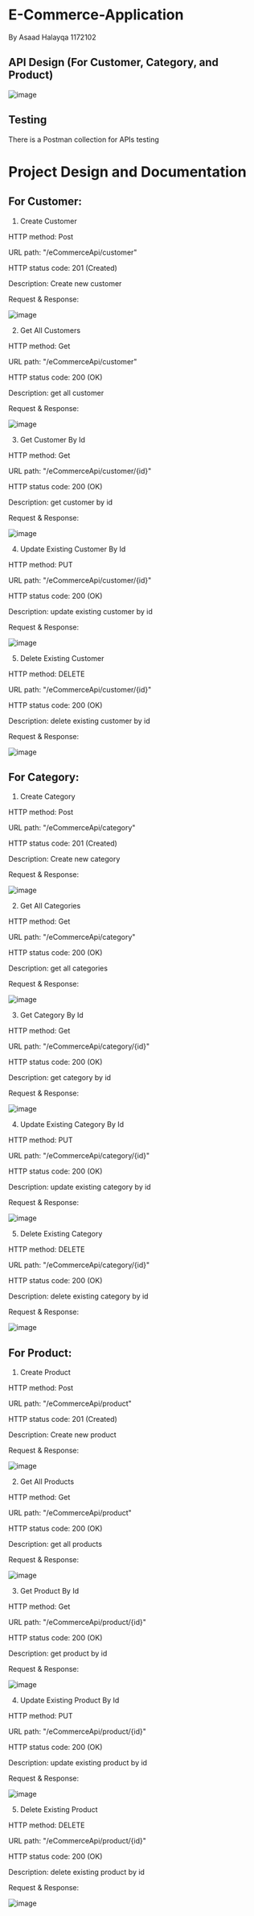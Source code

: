 ﻿#  E-Commerce-Application
 By Asaad Halayqa 1172102
 
 ## API Design (For Customer, Category, and Product)
 
![image](https://user-images.githubusercontent.com/79643639/165389228-dcd5c8c5-d136-4dfb-a8eb-1f8a14f7d5ff.png)

## Testing 
There is a Postman collection for APIs testing

# Project Design and Documentation 
## For Customer: 

1. Create Customer

HTTP method: Post

URL path: "/eCommerceApi/customer"

HTTP status code: 201 (Created)

Description: Create new customer

Request & Response:  

![image](https://user-images.githubusercontent.com/79643639/165391283-b8aeba63-c7f6-4e90-999f-0cf98e5e517f.png)


2. Get All Customers 

HTTP method: Get

URL path: "/eCommerceApi/customer"

HTTP status code: 200 (OK)

Description: get all customer 

Request & Response:

![image](https://user-images.githubusercontent.com/79643639/165392165-a98bb770-2c7e-423e-8e4b-2e9db02b8bdb.png)


3. Get Customer By Id

HTTP method: Get

URL path: "/eCommerceApi/customer/{id}"

HTTP status code: 200 (OK)

Description: get customer by id

Request & Response:

![image](https://user-images.githubusercontent.com/79643639/165392521-330a6d7f-1bca-4ac3-9289-ec17e3bbfbce.png)


4. Update Existing Customer By Id

HTTP method: PUT

URL path: "/eCommerceApi/customer/{id}"

HTTP status code: 200 (OK)

Description: update existing customer by id

Request & Response:

![image](https://user-images.githubusercontent.com/79643639/165393020-1f5e58c9-6640-47a4-ab4b-31d0d88b73ee.png)


5. Delete Existing Customer

HTTP method: DELETE

URL path: "/eCommerceApi/customer/{id}"

HTTP status code: 200 (OK)

Description: delete existing customer by id

Request & Response:

![image](https://user-images.githubusercontent.com/79643639/165393252-f560bdf8-9806-433b-a2db-0cd8077adbd6.png)


## For Category: 

1. Create Category

HTTP method: Post

URL path: "/eCommerceApi/category"

HTTP status code: 201 (Created)

Description: Create new category

Request & Response: 

![image](https://user-images.githubusercontent.com/79643639/165393902-9efc4453-1102-4e23-9add-ea2c4aeb20f3.png)


2. Get All Categories

HTTP method: Get

URL path: "/eCommerceApi/category"

HTTP status code: 200 (OK)

Description: get all categories

Request & Response:

![image](https://user-images.githubusercontent.com/79643639/165394095-d0aac915-a546-4d6d-8195-8f1ff7c46dec.png)


3. Get Category By Id

HTTP method: Get

URL path: "/eCommerceApi/category/{id}"

HTTP status code: 200 (OK)

Description: get category by id

Request & Response:

![image](https://user-images.githubusercontent.com/79643639/165394274-fe21f96b-4091-4e53-bc31-e8ee69e1bf0b.png)


4. Update Existing Category By Id

HTTP method: PUT

URL path: "/eCommerceApi/category/{id}"

HTTP status code: 200 (OK)

Description: update existing category by id

Request & Response:

![image](https://user-images.githubusercontent.com/79643639/165394587-af0b9412-32aa-4186-9720-e06fb668ba9d.png)


5. Delete Existing Category

HTTP method: DELETE

URL path: "/eCommerceApi/category/{id}"

HTTP status code: 200 (OK)

Description: delete existing category by id

Request & Response:

![image](https://user-images.githubusercontent.com/79643639/165394782-186fcad7-6686-465b-a9b9-d312500d9f17.png)



## For Product: 

1. Create Product

HTTP method: Post

URL path: "/eCommerceApi/product"

HTTP status code: 201 (Created)

Description: Create new product

Request & Response: 

![image](https://user-images.githubusercontent.com/79643639/165395233-3fc45318-f12a-49c3-ad80-aee0abda7cb9.png)


2. Get All Products

HTTP method: Get

URL path: "/eCommerceApi/product"

HTTP status code: 200 (OK)

Description: get all products

Request & Response:

![image](https://user-images.githubusercontent.com/79643639/165395527-f7372e8c-f1ef-464a-a2b8-580f1e42e7a8.png)


3. Get Product By Id

HTTP method: Get

URL path: "/eCommerceApi/product/{id}"

HTTP status code: 200 (OK)

Description: get product by id

Request & Response:

![image](https://user-images.githubusercontent.com/79643639/165395717-33ca4c6d-00f4-4ae8-af85-9a22fa471c93.png)


4. Update Existing Product By Id

HTTP method: PUT

URL path: "/eCommerceApi/product/{id}"

HTTP status code: 200 (OK)

Description: update existing product by id

Request & Response:

![image](https://user-images.githubusercontent.com/79643639/165395920-bf70bb94-80e7-43ef-978c-59bf9b704999.png)


5. Delete Existing Product

HTTP method: DELETE

URL path: "/eCommerceApi/product/{id}"

HTTP status code: 200 (OK)

Description: delete existing product by id

Request & Response:

![image](https://user-images.githubusercontent.com/79643639/165396147-004aab39-eb6e-4168-b52c-024e121b2fc7.png)







